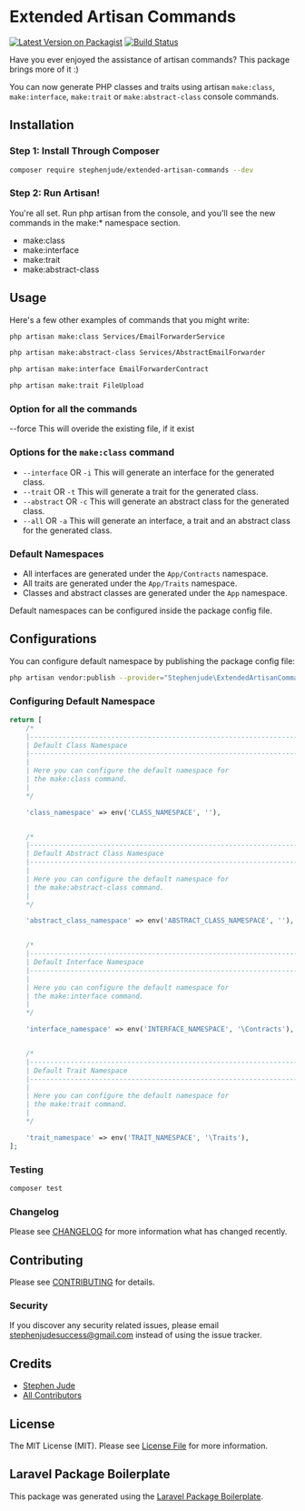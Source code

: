 # Extended Artisan Commands

[![Latest Version on Packagist](https://img.shields.io/packagist/v/stephenjude/extended-artisan-commands.svg?style=flat-square)](https://packagist.org/packages/stephenjude/extended-artisan-commands)
[![Build Status](https://img.shields.io/travis/stephenjude/extended-artisan-commands/master.svg?style=flat-square)](https://travis-ci.org/stephenjude/extended-artisan-commands)

Have you ever enjoyed the assistance of artisan commands? This package brings more of it :)

You can now generate PHP classes and traits using artisan `make:class`,  `make:interface`, `make:trait` or `make:abstract-class` console commands.

## Installation
### Step 1: Install Through Composer
```bash
composer require stephenjude/extended-artisan-commands --dev
```
### Step 2: Run Artisan!
You're all set. Run php artisan from the console, and you'll see the new commands in the make:* namespace section.
- make:class
- make:interface
- make:trait
- make:abstract-class

## Usage
Here's a few other examples of commands that you might write:

``` bash
php artisan make:class Services/EmailForwarderService
```
``` bash
php artisan make:abstract-class Services/AbstractEmailForwarder
```
``` bash
php artisan make:interface EmailForwarderContract
```
``` bash
php artisan make:trait FileUpload
```
### Option for all the commands
--force This will overide the existing file, if it exist

### Options for the `make:class` command
- `--interface` OR `-i` This will generate an interface for the generated class. 
- `--trait` OR `-t` This will generate a trait for the generated class. 
- `--abstract` OR `-c` This will generate an abstract class for the generated class. 
- `--all` OR `-a` This will generate an interface, a trait and an abstract class for the generated class. 

### Default Namespaces
 - All interfaces are generated under the `App/Contracts` namespace.
 - All traits are generated under the `App/Traits` namespace.
 - Classes and abstract classes are generated under the `App` namespace.

Default namespaces can be configured inside the package config file. 

## Configurations
You can configure default namespace by publishing the package config file:
```bash 
php artisan vendor:publish --provider="Stephenjude\ExtendedArtisanCommands\ExtendedArtisanCommandsServiceProvider" --tag="config"
```
### Configuring Default Namespace
```php
return [
    /*
    |--------------------------------------------------------------------------
    | Default Class Namespace
    |--------------------------------------------------------------------------
    |
    | Here you can configure the default namespace for
    | the make:class command.
    |
    */

    'class_namespace' => env('CLASS_NAMESPACE', ''),


    /*
    |--------------------------------------------------------------------------
    | Default Abstract Class Namespace
    |--------------------------------------------------------------------------
    |
    | Here you can configure the default namespace for
    | the make:abstract-class command.
    |
    */

    'abstract_class_namespace' => env('ABSTRACT_CLASS_NAMESPACE', ''),


    /*
    |--------------------------------------------------------------------------
    | Default Interface Namespace
    |--------------------------------------------------------------------------
    |
    | Here you can configure the default namespace for
    | the make:interface command.
    |
    */

    'interface_namespace' => env('INTERFACE_NAMESPACE', '\Contracts'),


    /*
    |--------------------------------------------------------------------------
    | Default Trait Namespace
    |--------------------------------------------------------------------------
    |
    | Here you can configure the default namespace for
    | the make:trait command.
    |
    */

    'trait_namespace' => env('TRAIT_NAMESPACE', '\Traits'),
];
```

### Testing

``` bash
composer test
```

### Changelog

Please see [CHANGELOG](CHANGELOG.md) for more information what has changed recently.

## Contributing

Please see [CONTRIBUTING](CONTRIBUTING.md) for details.

### Security

If you discover any security related issues, please email stephenjudesuccess@gmail.com instead of using the issue tracker.

## Credits

- [Stephen Jude](https://github.com/stephenjude)
- [All Contributors](../../contributors)

## License

The MIT License (MIT). Please see [License File](LICENSE.md) for more information.

## Laravel Package Boilerplate

This package was generated using the [Laravel Package Boilerplate](https://laravelpackageboilerplate.com).
